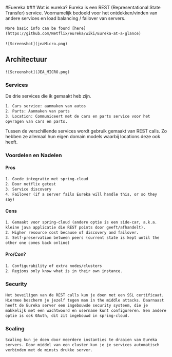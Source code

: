#Euereka
	### Wat is eureka?
	Eureka is een REST (Representational State Transfer) service. Voornamelijk bedoeld voor het ontdekken/vinden van andere services en load balancing / failover van servers.
	
	More basic info can be found [here] (https://github.com/Netflix/eureka/wiki/Eureka-at-a-glance)
	
	![Screenshot](jeaMicro.png)
	
## Architectuur
	
	![Screenshot](JEA_MICRO.png)

### Services
De drie services die ik gemaakt heb zijn.

	1. Cars service: aanmaken van autos
	2. Parts: Aanmaken van parts
	3. Location: Communiceert met de cars en parts service voor het opvragen van cars en parts.
	
Tussen de verschillende services wordt gebruik gemaakt van REST calls.
Zo hebben ze allemaal hun eigen domain models waarbij locations deze ook heeft.

### Voordelen en Nadelen

#### Pros

	1. Goede integratie met spring-cloud
	2. Door netflix getest
	3. Service discovery
	4. Failover (if a server fails Eureka will handle this, or so they say)

#### Cons
	
	1. Gemaakt voor spring-cloud (andere optie is een side-car, a.k.a. kleine java applicatie die REST points door geeft/afhandelt).
	2. Higher resource cost because of discovery and failover.
	3. Self-preservation between peers (current state is kept until the other one comes back online)

#### Pro/Con?
	
	1. Configurability of extra nodes/clusters
	2. Regions only know what is in their own instance.
	
### Security
	Het beveiligen van de REST calls kun je doen met een SSL certificaat. Hiermee bescherm je jezelf tegen man in the middle attacks. Daarnaast heeft de Eureka server een ingebouwde security systeem, die je makkelijk met een wachtwoord en username kunt configureren. Een andere optie is ook 0Auth, dit zit ingebouwd in spring-cloud.
	
### Scaling

	Scaling kun je doen door meerdere instanties te draaien van Eureka servers. Door middel van een cluster kun je je services automatisch verbinden met de minsts drukke server. 
	